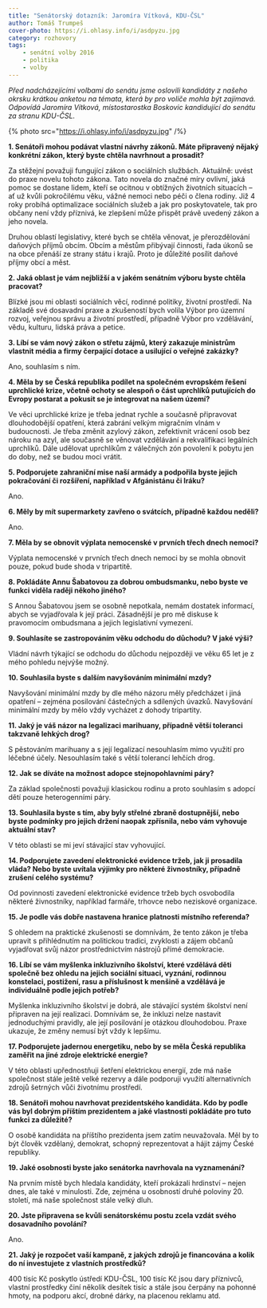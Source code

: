 ```yaml
---
title: "Senátorský dotazník: Jaromíra Vítková, KDU‑ČSL"
author: Tomáš Trumpeš
cover-photo: https://i.ohlasy.info/i/asdpyzu.jpg
category: rozhovory
tags:
    - senátní volby 2016
    - politika
    - volby
---
```


*Před nadcházejícími volbami do senátu jsme oslovili kandidáty z našeho okrsku krátkou anketou na témata, která by pro voliče mohla být zajímavá. Odpovídá Jaromíra Vítková, místostarostka Boskovic kandidující do senátu za stranu KDU-ČSL.*

{% photo src="https://i.ohlasy.info/i/asdpyzu.jpg" /%}

**1. Senátoři mohou podávat vlastní návrhy zákonů. Máte připravený nějaký konkrétní zákon, který byste chtěla navrhnout a prosadit?**

Za stěžejní považuji fungující zákon o sociálních službách. Aktuálně: uvést do praxe novelu tohoto zákona. Tato novela do značné míry ovlivní, jaká pomoc se dostane lidem, kteří se ocitnou v obtížných životních situacích – ať už kvůli pokročilému věku, vážné nemoci nebo péči o člena rodiny. Již 4 roky probíhá optimalizace sociálních služeb a jak pro poskytovatele, tak pro občany není vždy příznivá, ke zlepšení může přispět právě uvedený zákon a jeho novela.

Druhou oblastí legislativy, které bych se chtěla věnovat, je přerozdělování daňových příjmů obcím. Obcím a městům přibývají činnosti, řada úkonů se na obce přenáší ze strany státu i krajů. Proto je důležité posílit daňové příjmy obcí a měst.

**2. Jaká oblast je vám nejbližší a v jakém senátním výboru byste chtěla pracovat?**

Blízké jsou mi oblasti sociálních věcí, rodinné politiky, životní prostředí. Na základě své dosavadní praxe a zkušeností bych volila Výbor pro územní rozvoj, veřejnou správu a životní prostředí, případně Výbor pro vzdělávání, vědu, kulturu, lidská práva a petice.

**3. Líbí se vám nový zákon o střetu zájmů, který zakazuje ministrům vlastnit média a firmy čerpající dotace a usilující o veřejné zakázky?**

Ano, souhlasím s ním.

**4. Měla by se Česká republika podílet na společném evropském řešení uprchlické krize, včetně ochoty se alespoň o část uprchlíků putujících do Evropy postarat a pokusit se je integrovat na našem území?**

Ve věci uprchlické krize je třeba jednat rychle a současně připravovat dlouhodobější opatření, která zabrání velkým migračním vlnám v budoucnosti. Je třeba změnit azylový zákon, zefektivnit vrácení osob bez nároku na azyl, ale současně se věnovat vzdělávání a rekvalifikaci legálních uprchlíků. Dále udělovat uprchlíkům z válečných zón povolení k pobytu jen do doby, než se budou moci vrátit.

**5. Podporujete zahraniční mise naší armády a podpořila byste jejich pokračování či rozšíření, například v Afgánistánu či Iráku?**

Ano.

**6. Měly by mít supermarkety zavřeno o svátcích, případně každou neděli?**

Ano.

**7. Měla by se obnovit výplata nemocenské v prvních třech dnech nemoci?**

Výplata nemocenské v prvních třech dnech nemoci by se mohla obnovit pouze, pokud bude shoda v tripartitě.

**8. Pokládáte Annu Šabatovou za dobrou ombudsmanku, nebo byste ve funkci viděla raději někoho jiného?**

S Annou Šabatovou jsem se osobně nepotkala, nemám dostatek informací, abych se vyjadřovala k její práci. Zásadnější je pro mě diskuse k pravomocím ombudsmana a jejich legislativní vymezení.

**9. Souhlasíte se zastropováním věku odchodu do důchodu? V jaké výši?**

Vládní návrh týkající se odchodu do důchodu nejpozději ve věku 65 let je z mého pohledu nejvýše možný.

**10. Souhlasila byste s dalším navyšováním minimální mzdy?**

Navyšování minimální mzdy by dle mého názoru měly předcházet i jiná opatření – zejména posilování částečných a sdílených úvazků. Navyšování minimální mzdy by mělo vždy vycházet z dohody tripartity.

**11. Jaký je váš názor na legalizaci marihuany, případně větší toleranci takzvaně lehkých drog?**

S pěstováním marihuany a s její legalizací nesouhlasím mimo využití pro léčebné účely. Nesouhlasím také s větší tolerancí lehčích drog.

**12. Jak se díváte na možnost adopce stejnopohlavními páry?**

Za základ společnosti považuji klasickou rodinu a proto souhlasím s adopcí dětí pouze heterogenními páry.

**13. Souhlasila byste s tím, aby byly střelné zbraně dostupnější, nebo byste podmínky pro jejich držení naopak zpřísnila, nebo vám vyhovuje aktuální stav?**

V této oblasti se mi jeví stávající stav vyhovující.

**14. Podporujete zavedení elektronické evidence tržeb, jak ji prosadila vláda? Nebo byste uvítala výjimky pro některé živnostníky, případně zrušení celého systému?**

Od povinnosti zavedení elektronické evidence tržeb bych osvobodila některé živnostníky, například farmáře, trhovce nebo neziskové organizace.

**15. Je podle vás dobře nastavena hranice platnosti místního referenda?**

S ohledem na praktické zkušenosti se domnívám, že tento zákon je třeba upravit s přihlédnutím na politickou tradici, zvyklosti a zájem občanů vyjadřovat svůj názor prostřednictvím nástrojů přímé demokracie.

**16. Líbí se vám myšlenka inkluzivního školství, které vzdělává děti společně bez ohledu na jejich sociální situaci, vyznání, rodinnou konstelaci, postižení, rasu a příslušnost k menšině a vzdělává je individuálně podle jejich potřeb?**

Myšlenka inkluzivního školství je dobrá, ale stávající systém školství není připraven na její realizaci. Domnívám se, že inkluzi nelze nastavit jednoduchými pravidly, ale její posilování je otázkou dlouhodobou. Praxe ukazuje, že změny nemusí být vždy k lepšímu.

**17. Podporujete jadernou energetiku, nebo by se měla Česká republika zaměřit na jiné zdroje elektrické energie?**

V této oblasti upřednostňuji šetření elektrickou energií, zde má naše společnost stále ještě velké rezervy a dále podporuji využití alternativních zdrojů šetrných vůči životnímu prostředí.

**18. Senátoři mohou navrhovat prezidentského kandidáta. Kdo by podle vás byl dobrým příštím prezidentem a jaké vlastnosti pokládáte pro tuto funkci za důležité?**

O osobě kandidáta na příštího prezidenta jsem zatím neuvažovala. Měl by to být člověk vzdělaný, demokrat, schopný reprezentovat a hájit zájmy České republiky.

**19. Jaké osobnosti byste jako senátorka navrhovala na vyznamenání?**

Na prvním místě bych hledala kandidáty, kteří prokázali hrdinství – nejen dnes, ale také v minulosti. Zde, zejména u osobností druhé poloviny 20. století, má naše společnost stále velký dluh.

**20. Jste připravena se kvůli senátorskému postu zcela vzdát svého dosavadního povolání?**

Ano.

**21. Jaký je rozpočet vaší kampaně, z jakých zdrojů je financována a kolik do ní investujete z vlastních prostředků?**

400 tisíc Kč poskytlo ústředí KDU-ČSL, 100 tisíc Kč jsou dary příznivců, vlastní prostředky činí několik desítek tisíc a stále jsou čerpány na pohonné hmoty, na podporu akcí, drobné dárky, na placenou reklamu atd.
